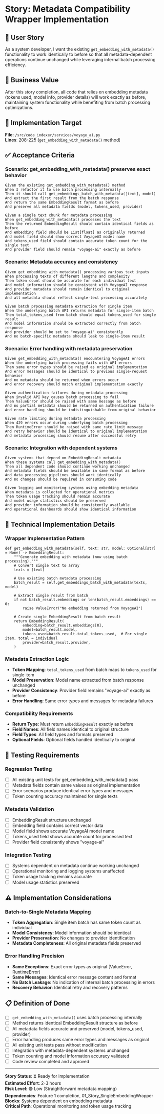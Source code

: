 # Story: Metadata Compatibility Wrapper Implementation

## 📖 User Story

As a system developer, I want the existing `get_embedding_with_metadata()` functionality to work identically to before so that all metadata-dependent operations continue unchanged while leveraging internal batch processing efficiency.

## 🎯 Business Value

After this story completion, all code that relies on embedding metadata (tokens used, model info, provider details) will work exactly as before, maintaining system functionality while benefiting from batch processing optimizations.

## 📍 Implementation Target

**File**: `/src/code_indexer/services/voyage_ai.py`  
**Lines**: 208-225 (`get_embedding_with_metadata()` method)

## ✅ Acceptance Criteria

### Scenario: get_embedding_with_metadata() preserves exact behavior
```gherkin
Given the existing get_embedding_with_metadata() method
When I refactor it to use batch processing internally
Then it should call get_embeddings_batch_with_metadata([text], model)
And extract the first result from the batch response
And return the same EmbeddingResult format as before
And preserve all metadata fields (model, tokens_used, provider)

Given a single text chunk for metadata processing
When get_embedding_with_metadata() processes the text
Then the returned EmbeddingResult should contain identical fields as before
And embedding field should be List[float] as originally returned
And model field should show correct VoyageAI model name
And tokens_used field should contain accurate token count for the single text
And provider field should remain "voyage-ai" exactly as before
```

### Scenario: Metadata accuracy and consistency  
```gherkin
Given get_embedding_with_metadata() processing various text inputs
When processing texts of different lengths and complexity
Then token count should be accurate for each individual text
And model information should be consistent with VoyageAI response
And provider metadata should remain identical to original implementation
And all metadata should reflect single-text processing accurately

Given batch processing metadata extraction for single item
When the underlying batch API returns metadata for single-item batch
Then total_tokens_used from batch should equal tokens_used for single result
And model information should be extracted correctly from batch response
And provider should be set to "voyage-ai" consistently
And no batch-specific metadata should leak to single-item result
```

### Scenario: Error handling with metadata preservation
```gherkin
Given get_embedding_with_metadata() encountering VoyageAI errors
When the underlying batch processing fails with API errors
Then same error types should be raised as original implementation
And error messages should be identical to previous single-request behavior
And no metadata should be returned when errors occur
And error recovery should match original implementation exactly

Given authentication failures during metadata processing
When invalid API key causes batch processing to fail
Then ValueError should be raised with same message as before
And no partial metadata should be returned on authentication failure
And error handling should be indistinguishable from original behavior

Given rate limiting during metadata processing
When 429 errors occur during underlying batch processing
Then RuntimeError should be raised with same rate limit message
And retry behavior should be identical to original implementation
And metadata processing should resume after successful retry
```

### Scenario: Integration with dependent systems
```gherkin
Given systems that depend on EmbeddingResult metadata
When these systems call get_embedding_with_metadata()
Then all dependent code should continue working unchanged
And metadata fields should be available in same format as before
And data processing pipelines should work identically
And no changes should be required in consuming code

Given logging and monitoring systems using embedding metadata
When metadata is collected for operational metrics
Then token usage tracking should remain accurate
And model usage statistics should be preserved
And provider information should be consistently available
And operational dashboards should show identical information
```

## 🔧 Technical Implementation Details

### Wrapper Implementation Pattern
```pseudocode
def get_embedding_with_metadata(self, text: str, model: Optional[str] = None) -> EmbeddingResult:
    """Generate embedding with metadata (now using batch processing)."""
    # Convert single text to array
    texts = [text]
    
    # Use existing batch metadata processing
    batch_result = self.get_embeddings_batch_with_metadata(texts, model)
    
    # Extract single result from batch
    if not batch_result.embeddings or len(batch_result.embeddings) == 0:
        raise ValueError("No embedding returned from VoyageAI")
    
    # Create single EmbeddingResult from batch result
    return EmbeddingResult(
        embedding=batch_result.embeddings[0],
        model=batch_result.model,
        tokens_used=batch_result.total_tokens_used,  # For single item, total = individual
        provider=batch_result.provider,
    )
```

### Metadata Extraction Logic
- **Token Mapping**: `total_tokens_used` from batch maps to `tokens_used` for single item
- **Model Preservation**: Model name extracted from batch response unchanged
- **Provider Consistency**: Provider field remains "voyage-ai" exactly as before
- **Error Handling**: Same error types and messages for metadata failures

### Compatibility Requirements
- **Return Type**: Must return `EmbeddingResult` exactly as before
- **Field Names**: All field names identical to original structure
- **Field Types**: All field types and formats preserved
- **Optional Fields**: Optional fields handled identically to original

## 🧪 Testing Requirements

### Regression Testing
- [ ] All existing unit tests for get_embedding_with_metadata() pass
- [ ] Metadata fields contain same values as original implementation
- [ ] Error scenarios produce identical error types and messages
- [ ] Token counting accuracy maintained for single texts

### Metadata Validation
- [ ] EmbeddingResult structure unchanged
- [ ] Embedding field contains correct vector data
- [ ] Model field shows accurate VoyageAI model name
- [ ] Tokens_used field shows accurate count for processed text
- [ ] Provider field consistently shows "voyage-ai"

### Integration Testing
- [ ] Systems dependent on metadata continue working unchanged
- [ ] Operational monitoring and logging systems unaffected
- [ ] Token usage tracking remains accurate
- [ ] Model usage statistics preserved

## ⚠️ Implementation Considerations

### Batch-to-Single Metadata Mapping
- **Token Aggregation**: Single item batch has same token count as individual
- **Model Consistency**: Model information should be identical
- **Provider Preservation**: No changes to provider identification
- **Metadata Completeness**: All original metadata fields preserved

### Error Handling Precision
- **Same Exceptions**: Exact error types as original (ValueError, RuntimeError)
- **Same Messages**: Identical error message content and format
- **No Batch Leakage**: No indication of internal batch processing in errors
- **Recovery Behavior**: Identical retry and recovery patterns

## 📋 Definition of Done

- [ ] `get_embedding_with_metadata()` uses batch processing internally
- [ ] Method returns identical EmbeddingResult structure as before
- [ ] All metadata fields accurate and preserved (model, tokens_used, provider)
- [ ] Error handling produces same error types and messages as original
- [ ] All existing unit tests pass without modification
- [ ] Integration with metadata-dependent systems unchanged
- [ ] Token counting and model information accuracy validated
- [ ] Code review completed and approved

---

**Story Status**: ⏳ Ready for Implementation  
**Estimated Effort**: 2-3 hours  
**Risk Level**: 🟢 Low (Straightforward metadata mapping)  
**Dependencies**: Feature 1 completion, 01_Story_SingleEmbeddingWrapper  
**Blocks**: Systems dependent on embedding metadata  
**Critical Path**: Operational monitoring and token usage tracking